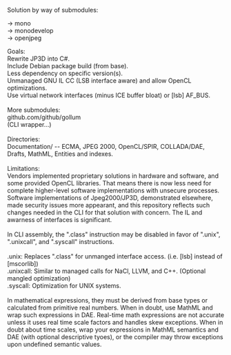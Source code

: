 Solution by way of submodules:<br/>

-> mono<br/>
-> monodevelop<br/>
-> openjpeg<br/>

Goals:<br/>
Rewrite JP3D into C#.<br/>
Include Debian package build (from base).<br/>
Less dependency on specific version(s).<br/>
Unmanaged GNU IL CC (LSB interface aware) and allow OpenCL optimizations.<br/>
Use virtual network interfaces (minus ICE buffer bloat) or [lsb] AF_BUS.<br/>
<br/>
More submodules:<br/>
github.com/github/gollum<br/>
(CLI wrapper...)<br/>
<br/>
Directories:<br/>
Documentation/ -- ECMA, JPEG 2000, OpenCL/SPIR, COLLADA/DAE, Drafts, MathML, Entities and indexes.<br/>
<br/>
Limitations:<br/>
Vendors implemented proprietary solutions in hardware and software, and some provided OpenCL libraries. That means there is now less need for complete higher-level software implementations with unsecure processes. Software implementations of Jpeg2000/JP3D, demonstrated elsewhere, made security issues more appearant, and this repository reflects such changes needed in the CLI for that solution with concern. The IL and awarness of interfaces is significant.<br/>
<br/>
In CLI assembly, the ".class" instruction may be disabled in favor of ".unix", ".unixcall", and ".syscall" instructions.<br/>
<br/>
.unix: Replaces ".class" for unmanged interface access. (i.e. [lsb] instead of [mscorlib])<br/>
.unixcall: Similar to managed calls for NaCl, LLVM, and C++. (Optional mangled optimization)<br/>
.syscall: Optimization for UNIX systems. <br/>
<br/>
In mathematical expressions, they must be derived from base types or calculated from primitive real numbers. When in doubt, use MathML and wrap such expressions in DAE. Real-time math expressions are not accurate unless it uses real time scale factors and handles skew exceptions. When in doubt about time scales, wrap your expressions in MathML semantics and DAE (with optional descriptive tyoes), or the compiler may throw exceptions upon undefined semantic values.
